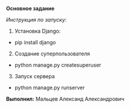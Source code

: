 **Основное задание**

*Инструкция по запуску:*

1. Установка Django:
 
* pip install django

2. Создание суперпользователя

* python manage.py createsuperuser

3. Запуск сервера

* python manage.py runserver

**Выполнил:** Мальцев Александ Александрович
